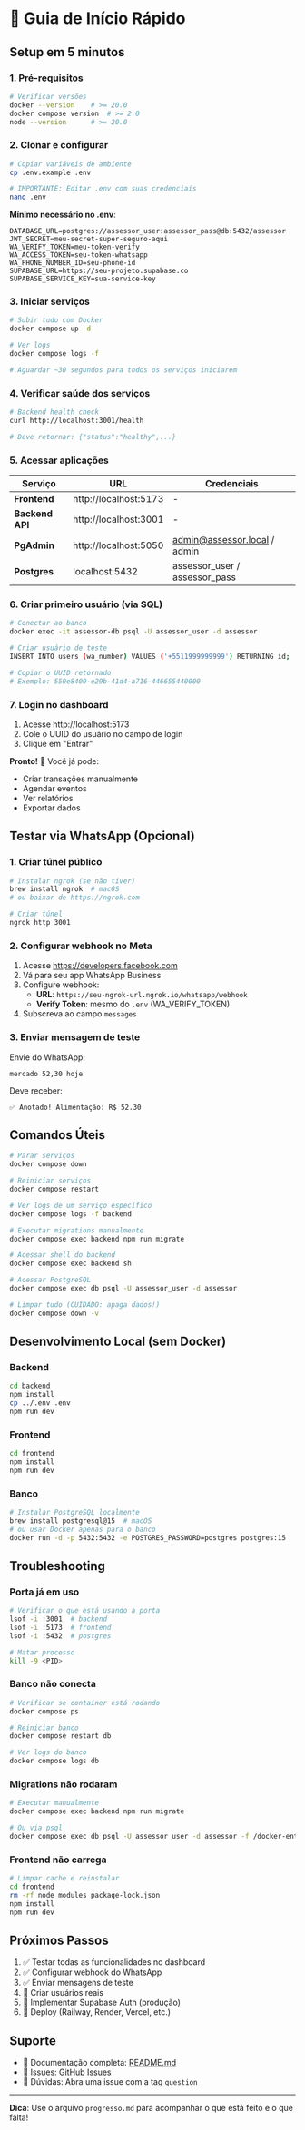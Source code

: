 # 🚀 Guia de Início Rápido

## Setup em 5 minutos

### 1. Pré-requisitos

```bash
# Verificar versões
docker --version    # >= 20.0
docker compose version  # >= 2.0
node --version      # >= 20.0
```

### 2. Clonar e configurar

```bash
# Copiar variáveis de ambiente
cp .env.example .env

# IMPORTANTE: Editar .env com suas credenciais
nano .env
```

**Mínimo necessário no .env**:
```env
DATABASE_URL=postgres://assessor_user:assessor_pass@db:5432/assessor
JWT_SECRET=meu-secret-super-seguro-aqui
WA_VERIFY_TOKEN=meu-token-verify
WA_ACCESS_TOKEN=seu-token-whatsapp
WA_PHONE_NUMBER_ID=seu-phone-id
SUPABASE_URL=https://seu-projeto.supabase.co
SUPABASE_SERVICE_KEY=sua-service-key
```

### 3. Iniciar serviços

```bash
# Subir tudo com Docker
docker compose up -d

# Ver logs
docker compose logs -f

# Aguardar ~30 segundos para todos os serviços iniciarem
```

### 4. Verificar saúde dos serviços

```bash
# Backend health check
curl http://localhost:3001/health

# Deve retornar: {"status":"healthy",...}
```

### 5. Acessar aplicações

| Serviço | URL | Credenciais |
|---------|-----|-------------|
| **Frontend** | http://localhost:5173 | - |
| **Backend API** | http://localhost:3001 | - |
| **PgAdmin** | http://localhost:5050 | admin@assessor.local / admin |
| **Postgres** | localhost:5432 | assessor_user / assessor_pass |

### 6. Criar primeiro usuário (via SQL)

```bash
# Conectar ao banco
docker exec -it assessor-db psql -U assessor_user -d assessor

# Criar usuário de teste
INSERT INTO users (wa_number) VALUES ('+5511999999999') RETURNING id;

# Copiar o UUID retornado
# Exemplo: 550e8400-e29b-41d4-a716-446655440000
```

### 7. Login no dashboard

1. Acesse http://localhost:5173
2. Cole o UUID do usuário no campo de login
3. Clique em "Entrar"

**Pronto!** 🎉 Você já pode:
- Criar transações manualmente
- Agendar eventos
- Ver relatórios
- Exportar dados

## Testar via WhatsApp (Opcional)

### 1. Criar túnel público

```bash
# Instalar ngrok (se não tiver)
brew install ngrok  # macOS
# ou baixar de https://ngrok.com

# Criar túnel
ngrok http 3001
```

### 2. Configurar webhook no Meta

1. Acesse https://developers.facebook.com
2. Vá para seu app WhatsApp Business
3. Configure webhook:
   - **URL**: `https://seu-ngrok-url.ngrok.io/whatsapp/webhook`
   - **Verify Token**: mesmo do `.env` (WA_VERIFY_TOKEN)
4. Subscreva ao campo `messages`

### 3. Enviar mensagem de teste

Envie do WhatsApp:
```
mercado 52,30 hoje
```

Deve receber:
```
✅ Anotado! Alimentação: R$ 52.30
```

## Comandos Úteis

```bash
# Parar serviços
docker compose down

# Reiniciar serviços
docker compose restart

# Ver logs de um serviço específico
docker compose logs -f backend

# Executar migrations manualmente
docker compose exec backend npm run migrate

# Acessar shell do backend
docker compose exec backend sh

# Acessar PostgreSQL
docker compose exec db psql -U assessor_user -d assessor

# Limpar tudo (CUIDADO: apaga dados!)
docker compose down -v
```

## Desenvolvimento Local (sem Docker)

### Backend

```bash
cd backend
npm install
cp ../.env .env
npm run dev
```

### Frontend

```bash
cd frontend
npm install
npm run dev
```

### Banco

```bash
# Instalar PostgreSQL localmente
brew install postgresql@15  # macOS
# ou usar Docker apenas para o banco
docker run -d -p 5432:5432 -e POSTGRES_PASSWORD=postgres postgres:15
```

## Troubleshooting

### Porta já em uso

```bash
# Verificar o que está usando a porta
lsof -i :3001  # backend
lsof -i :5173  # frontend
lsof -i :5432  # postgres

# Matar processo
kill -9 <PID>
```

### Banco não conecta

```bash
# Verificar se container está rodando
docker compose ps

# Reiniciar banco
docker compose restart db

# Ver logs do banco
docker compose logs db
```

### Migrations não rodaram

```bash
# Executar manualmente
docker compose exec backend npm run migrate

# Ou via psql
docker compose exec db psql -U assessor_user -d assessor -f /docker-entrypoint-initdb.d/001_initial_schema.sql
```

### Frontend não carrega

```bash
# Limpar cache e reinstalar
cd frontend
rm -rf node_modules package-lock.json
npm install
npm run dev
```

## Próximos Passos

1. ✅ Testar todas as funcionalidades no dashboard
2. ✅ Configurar webhook do WhatsApp
3. ✅ Enviar mensagens de teste
4. 📝 Criar usuários reais
5. 🔐 Implementar Supabase Auth (produção)
6. 🚀 Deploy (Railway, Render, Vercel, etc.)

## Suporte

- 📖 Documentação completa: [README.md](./README.md)
- 🐛 Issues: [GitHub Issues](https://github.com/seu-usuario/assessor-financeiro/issues)
- 💬 Dúvidas: Abra uma issue com a tag `question`

---

**Dica**: Use o arquivo `progresso.md` para acompanhar o que está feito e o que falta!
